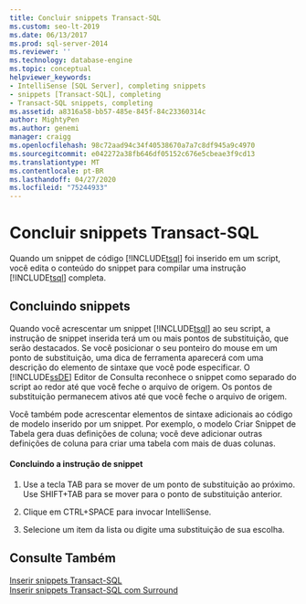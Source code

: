 ```yaml
---
title: Concluir snippets Transact-SQL
ms.custom: seo-lt-2019
ms.date: 06/13/2017
ms.prod: sql-server-2014
ms.reviewer: ''
ms.technology: database-engine
ms.topic: conceptual
helpviewer_keywords:
- IntelliSense [SQL Server], completing snippets
- snippets [Transact-SQL], completing
- Transact-SQL snippets, completing
ms.assetid: a8316a58-bb57-485e-845f-84c23360314c
author: MightyPen
ms.author: genemi
manager: craigg
ms.openlocfilehash: 98c72aad94c34f40538670a7a7c8df945a9c4970
ms.sourcegitcommit: e042272a38fb646df05152c676e5cbeae3f9cd13
ms.translationtype: MT
ms.contentlocale: pt-BR
ms.lasthandoff: 04/27/2020
ms.locfileid: "75244933"
---
```

# <a name="complete-transact-sql-snippets"></a>Concluir snippets Transact-SQL
  Quando um snippet de código [!INCLUDE[tsql](../../includes/tsql-md.md)] foi inserido em um script, você edita o conteúdo do snippet para compilar uma instrução [!INCLUDE[tsql](../../includes/tsql-md.md)] completa.  
  
## <a name="completing-snippets"></a>Concluindo snippets  
 Quando você acrescentar um snippet [!INCLUDE[tsql](../../includes/tsql-md.md)] ao seu script, a instrução de snippet inserida terá um ou mais pontos de substituição, que serão destacados. Se você posicionar o seu ponteiro do mouse em um ponto de substituição, uma dica de ferramenta aparecerá com uma descrição do elemento de sintaxe que você pode especificar. O [!INCLUDE[ssDE](../../includes/ssde-md.md)] Editor de Consulta reconhece o snippet como separado do script ao redor até que você feche o arquivo de origem. Os pontos de substituição permanecem ativos até que você feche o arquivo de origem.  
  
 Você também pode acrescentar elementos de sintaxe adicionais ao código de modelo inserido por um snippet. Por exemplo, o modelo Criar Snippet de Tabela gera duas definições de coluna; você deve adicionar outras definições de coluna para criar uma tabela com mais de duas colunas.  
  
#### <a name="completing-the-snippet-statement"></a>Concluindo a instrução de snippet  
  
1.  Use a tecla TAB para se mover de um ponto de substituição ao próximo. Use SHIFT+TAB para se mover para o ponto de substituição anterior.  
  
2.  Clique em CTRL+SPACE para invocar IntelliSense.  
  
3.  Selecione um item da lista ou digite uma substituição de sua escolha.  
  
## <a name="see-also"></a>Consulte Também  
 [Inserir snippets Transact-SQL](insert-transact-sql-snippets.md)   
 [Inserir snippets Transact-SQL com Surround](insert-surround-with-transact-sql-snippets.md)  
  
  
